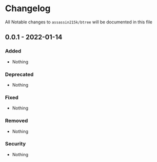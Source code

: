 # Changelog

All Notable changes to `assassin215k/btree` will be documented in this file

## 0.0.1 - 2022-01-14

### Added
- Nothing

### Deprecated
- Nothing

### Fixed
- Nothing

### Removed
- Nothing

### Security
- Nothing
